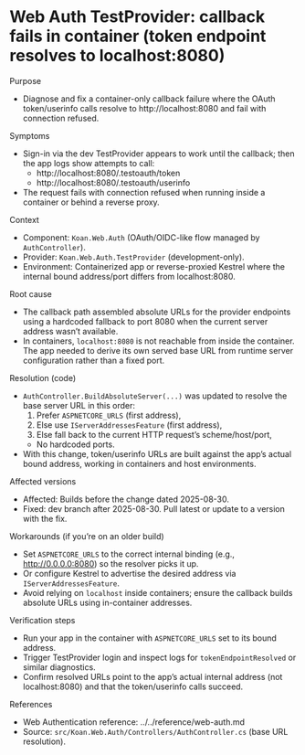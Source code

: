 # Web Auth TestProvider: callback fails in container (token endpoint resolves to localhost:8080)

Purpose
- Diagnose and fix a container-only callback failure where the OAuth token/userinfo calls resolve to http://localhost:8080 and fail with connection refused.

Symptoms
- Sign-in via the dev TestProvider appears to work until the callback; then the app logs show attempts to call:
  - http://localhost:8080/.testoauth/token
  - http://localhost:8080/.testoauth/userinfo
- The request fails with connection refused when running inside a container or behind a reverse proxy.

Context
- Component: `Koan.Web.Auth` (OAuth/OIDC-like flow managed by `AuthController`).
- Provider: `Koan.Web.Auth.TestProvider` (development-only).
- Environment: Containerized app or reverse-proxied Kestrel where the internal bound address/port differs from localhost:8080.

Root cause
- The callback path assembled absolute URLs for the provider endpoints using a hardcoded fallback to port 8080 when the current server address wasn’t available.
- In containers, `localhost:8080` is not reachable from inside the container. The app needed to derive its own served base URL from runtime server configuration rather than a fixed port.

Resolution (code)
- `AuthController.BuildAbsoluteServer(...)` was updated to resolve the base server URL in this order:
  1) Prefer `ASPNETCORE_URLS` (first address),
  2) Else use `IServerAddressesFeature` (first address),
  3) Else fall back to the current HTTP request’s scheme/host/port,
  - No hardcoded ports.
- With this change, token/userinfo URLs are built against the app’s actual bound address, working in containers and host environments.

Affected versions
- Affected: Builds before the change dated 2025-08-30.
- Fixed: dev branch after 2025-08-30. Pull latest or update to a version with the fix.

Workarounds (if you’re on an older build)
- Set `ASPNETCORE_URLS` to the correct internal binding (e.g., http://0.0.0.0:8080) so the resolver picks it up.
- Or configure Kestrel to advertise the desired address via `IServerAddressesFeature`.
- Avoid relying on `localhost` inside containers; ensure the callback builds absolute URLs using in-container addresses.

Verification steps
- Run your app in the container with `ASPNETCORE_URLS` set to its bound address.
- Trigger TestProvider login and inspect logs for `tokenEndpointResolved` or similar diagnostics.
- Confirm resolved URLs point to the app’s actual internal address (not localhost:8080) and that the token/userinfo calls succeed.

References
- Web Authentication reference: ../../reference/web-auth.md
- Source: `src/Koan.Web.Auth/Controllers/AuthController.cs` (base URL resolution).

